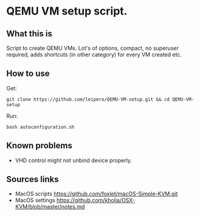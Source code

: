 # QEMU VM setup script.

## What this is
Script to create QEMU VMs. Lot's of options, compact, no superuser required, adds shortcuts (in other category) for every VM created etc.

## How to use

 Get:
```
git clone https://github.com/leipero/QEMU-VM-setup.git && cd QEMU-VM-setup
```
 Run:
```
bash autoconfiguration.sh
```

## Known problems
- VHD control might not unbind device properly.

## Sources links
- MacOS scripts
https://github.com/foxlet/macOS-Simple-KVM.git
- MacOS settings
https://github.com/kholia/OSX-KVM/blob/master/notes.md
